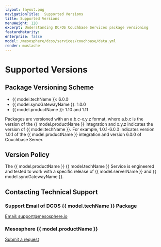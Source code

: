 ```yaml
---
layout: layout.pug
navigationTitle:  Supported Versions
title: Supported Versions
menuWeight: 120
excerpt: Understanding DC/OS Couchbase Services package versioning
featureMaturity:
enterprise: false
model: /mesosphere/dcos/services/couchbase/data.yml
render: mustache
---
```


# Supported Versions

## Package Versioning Scheme

- {{ model.techName }}: 6.0.0
- {{ model.syncGatewayName }}: 1.0.0
- {{ model.productName }}: 1.10 and 1.11

Packages are versioned with an a.b.c-x.y.z format, where a.b.c is the version of the {{ model.productName }} integration and x.y.z indicates the version of {{ model.techName }}. For example, 1.0.1-6.0.0 indicates version 1.0.1 of the {{ model.productName }} integration and version 6.0.0 of Couchbase Server.

## Version Policy

The {{ model.productName }} {{ model.techName }} Service is engineered and tested to work with a specific release of {{ model.serverName }} and {{ model.syncGatewayName }}.

## Contacting Technical Support

### Support Email of DCOS {{ model.techName }} Package

[Email: support@mesosphere.io](mailto:support@mesosphere.io)

### Mesosphere {{ model.productName }}

[Submit a request](https://support.mesosphere.com/hc/en-us/requests/new)
